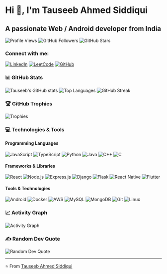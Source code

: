 # Hi 👋, I'm Tauseeb Ahmed Siddiqui

## A passionate Web / Android developer from India

![Profile Views](https://komarev.com/ghpvc/?username=sidtauseef&color=blue)
![GitHub Followers](https://img.shields.io/github/followers/sidtauseef?style=social)
![GitHub Stars](https://img.shields.io/github/stars/sidtauseef?style=social)

### Connect with me:

[![LinkedIn](https://img.shields.io/badge/LinkedIn-0077B5?style=for-the-badge&logo=linkedin&logoColor=white)](https://www.linkedin.com/in/siddiqui-tauseef-ahmed/)
[![LeetCode](https://img.shields.io/badge/LeetCode-000000?style=for-the-badge&logo=leet-code&logoColor=white)](https://leetcode.com/u/sidtauseef/)
[![GitHub](https://img.shields.io/badge/GitHub-100000?style=for-the-badge&logo=github&logoColor=white)](https://github.com/Sid-Tauseef)

### 📊 GitHub Stats

![Tauseeb's GitHub stats](https://github-readme-stats.vercel.app/api?username=Sid-Tauseef&show_icons=true&theme=radical)
![Top Languages](https://github-readme-stats.vercel.app/api/top-langs/?username=Sid-Tauseef&layout=compact&theme=radical)
![GitHub Streak](https://github-readme-streak-stats.herokuapp.com/?user=Sid-Tauseef&theme=radical)

### 🏆 GitHub Trophies

![Trophies](https://github-profile-trophy.vercel.app/?username=Sid-Tauseef&theme=radical&no-frame=true&row=1&column=6)

### 💻 Technologies & Tools

#### Programming Languages
![JavaScript](https://img.shields.io/badge/JavaScript-F7DF1E?style=for-the-badge&logo=javascript&logoColor=black)
![TypeScript](https://img.shields.io/badge/TypeScript-007ACC?style=for-the-badge&logo=typescript&logoColor=white)
![Python](https://img.shields.io/badge/Python-3776AB?style=for-the-badge&logo=python&logoColor=white)
![Java](https://img.shields.io/badge/Java-ED8B00?style=for-the-badge&logo=java&logoColor=white)
![C++](https://img.shields.io/badge/C++-00599C?style=for-the-badge&logo=c%2B%2B&logoColor=white)
![C](https://img.shields.io/badge/C-00599C?style=for-the-badge&logo=c&logoColor=white)

#### Frameworks & Libraries
![React](https://img.shields.io/badge/React-20232A?style=for-the-badge&logo=react&logoColor=61DAFB)
![Node.js](https://img.shields.io/badge/Node.js-43853D?style=for-the-badge&logo=node.js&logoColor=white)
![Express.js](https://img.shields.io/badge/Express.js-404D59?style=for-the-badge)
![Django](https://img.shields.io/badge/Django-092E20?style=for-the-badge&logo=django&logoColor=white)
![Flask](https://img.shields.io/badge/Flask-000000?style=for-the-badge&logo=flask&logoColor=white)
![React Native](https://img.shields.io/badge/React_Native-20232A?style=for-the-badge&logo=react&logoColor=61DAFB)
![Flutter](https://img.shields.io/badge/Flutter-02569B?style=for-the-badge&logo=flutter&logoColor=white)

#### Tools & Technologies
![Android](https://img.shields.io/badge/Android-3DDC84?style=for-the-badge&logo=android&logoColor=white)
![Docker](https://img.shields.io/badge/Docker-2496ED?style=for-the-badge&logo=docker&logoColor=white)
![AWS](https://img.shields.io/badge/AWS-232F3E?style=for-the-badge&logo=amazon-aws&logoColor=white)
![MySQL](https://img.shields.io/badge/MySQL-4479A1?style=for-the-badge&logo=mysql&logoColor=white)
![MongoDB](https://img.shields.io/badge/MongoDB-47A248?style=for-the-badge&logo=mongodb&logoColor=white)
![Git](https://img.shields.io/badge/Git-F05032?style=for-the-badge&logo=git&logoColor=white)
![Linux](https://img.shields.io/badge/Linux-FCC624?style=for-the-badge&logo=linux&logoColor=black)

### 📈 Activity Graph
![Activity Graph](https://activity-graph.herokuapp.com/graph?username=sidtauseef&theme=react-dark&hide_border=true&area=true)

### ✍️ Random Dev Quote
![Random Dev Quote](https://quotes-github-readme.vercel.app/api?type=horizontal&theme=radical)

---
⭐️ From [Tauseeb Ahmed Siddiqui](https://github.com/sidtauseef)

